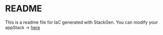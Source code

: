 # README
This is a readme file for IaC generated with StackGen.
You can modify your appStack -> [here](http://main.dev.stackgen.com/appstacks/0234a7cf-8731-45d7-9cd2-259bc0c75643)
